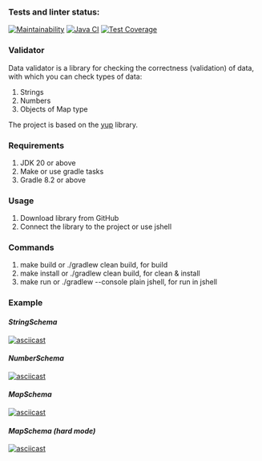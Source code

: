### Tests and linter status:
<!--- [![Actions Status](https://github.com/kitdim/java-project-78/workflows/hexlet-check/badge.svg)](https://github.com/kitdim/java-project-78/actions) -->
[![Maintainability](https://api.codeclimate.com/v1/badges/aa83542621093072de16/maintainability)](https://codeclimate.com/github/kitdim/java-project-78/maintainability)
[![Java CI](https://github.com/kitdim/java-project-78/actions/workflows/java-ci.yml/badge.svg?branch=main)](https://github.com/kitdim/java-project-78/actions/workflows/java-ci.yml)
[![Test Coverage](https://api.codeclimate.com/v1/badges/aa83542621093072de16/test_coverage)](https://codeclimate.com/github/kitdim/java-project-78/test_coverage)
 ### Validator
Data validator is a library for checking the correctness (validation) of data, 
with which you can check types of data:
1) Strings
2) Numbers
3) Objects of Map type

The project is based on the [yup](https://github.com/jquense/yup) library.

### Requirements
1) JDK 20 or above
2) Make or use gradle tasks
3) Gradle 8.2 or above

### Usage
1) Download library from GitHub
2) Connect the library to the project or use jshell

### Commands
1) make build or ./gradlew clean build, for build
2) make install or ./gradlew clean build, for clean & install
3) make run or ./gradlew --console plain jshell, for run in jshell

### Example
#### _StringSchema_
[![asciicast](https://asciinema.org/a/615457.svg)](https://asciinema.org/a/615457)
#### _NumberSchema_
[![asciicast](https://asciinema.org/a/615461.svg)](https://asciinema.org/a/615461)
#### _MapSchema_
[![asciicast](https://asciinema.org/a/615465.svg)](https://asciinema.org/a/615465)
#### _MapSchema (hard mode)_
[![asciicast](https://asciinema.org/a/615478.svg)](https://asciinema.org/a/615478)
